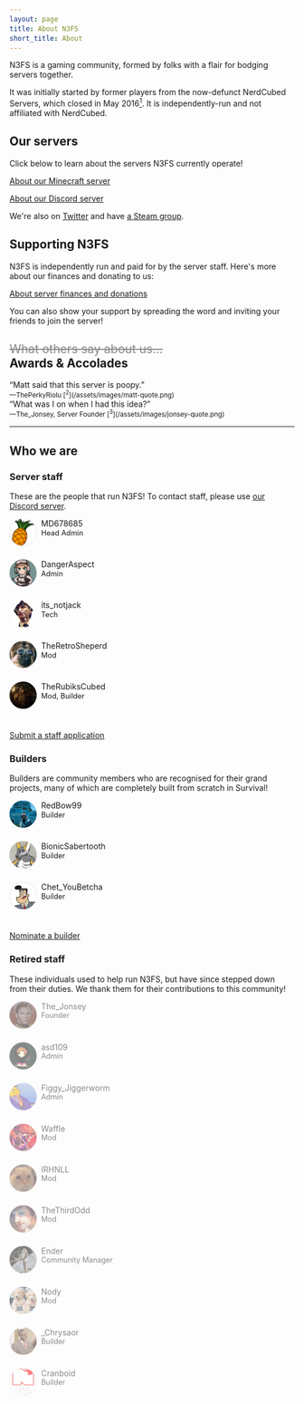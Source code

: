 ```yaml
---
layout: page
title: About N3FS
short_title: About
---
```


N3FS is a gaming community, formed by folks with a flair for bodging servers together. 

It was initially started by former players from the now-defunct NerdCubed Servers, which closed in May 2016[<sup>1</sup>](https://twitter.com/Mattophobia/status/737372825779064833). It is independently-run and not affiliated with NerdCubed.

## Our servers

Click below to learn about the servers N3FS currently operate! 

<a href="/minecraft" class="action">About our Minecraft server</a>  

<a href="/discord" class="action">About our Discord server</a>

We're also on [Twitter](https://twitter.com/TeamN3FS) and have [a Steam group](https://steamcommunity.com/groups/n3fstjs/). 


## Supporting N3FS

N3FS is independently run and paid for by the server staff. Here's more about our finances and donating to us:

<a href="/about/donations" class="action">About server finances and donations</a>

You can also show your support by spreading the word and inviting your friends to join the server!

## ~~<span style="font-weight:normal;opacity:0.5;">What others say about us...</span>~~<br>Awards & Accolades

<div class="lead">“Matt said that this server is poopy.”</div>
<small>&mdash;ThePerkyRiolu [<sup>2</sup>](/assets/images/matt-quote.png)</small>

<div class="lead">“What was I on when I had this idea?”</div>
<small>&mdash;The_Jonsey, Server Founder [<sup>3</sup>](/assets/images/jonsey-quote.png)</small>

----

## Who we are

<style>
.staff-list{
  display: flex;
  flex-wrap: wrap;
  justify-content: flex-start;
  line-height: 1.25;
}
.staff-member{
  width: 33.333%;
  min-width: 256px;
  flex: inherit;
  margin-bottom: 1rem;
}
.staff-avatar{
  float: left;
  width: 48px;
  height: 48px;
  background-color: #888;
  /* background-image: url('/assets/images/staff.jpg'); */
  background-size: 384px 192px;
  border-radius: 100%;
  margin: 0 8px 8px 0;
}
.staff-name{
}
.staff-position{
  font-size: 0.8rem;
}
.staff-tagline{
  height: 0px;
  overflow-y: hidden;
  clear: left;
  font-size: 0.75rem;
  font-style: italic;
  transition: height 0.25s ease-out, opacity 0.25s ease-out;
  opacity: 0;
}
.staff-tagline::before{
  content: '\201C';
}
.staff-tagline::after{
  content: '\201D';
}
.staff-member:hover .staff-tagline{
  height: 2rem;
  opacity: 1;
}
.staff-nomination{
  text-align: center;
  font-size: 14px;
}
.staff-nomination-type{
  margin-top: 30px;
}
.fade{
  opacity: 0.5;
}
</style>

### Server staff

These are the people that run N3FS! To contact staff, please use [our Discord server](/discord).

<div class="staff-list">
  <div class="staff-member">
    <img class="staff-avatar" src="/assets/images/staff/md.png">
    <div class="staff-name">MD678685</div>
    <div class="staff-position">Head Admin</div>
    <div class="staff-tagline">One who actually does stuff</div>
  </div>

  <div class="staff-member">
    <img class="staff-avatar" src="/assets/images/staff/joey.png">
    <div class="staff-name">DangerAspect</div>
    <div class="staff-position">Admin</div>
    <div class="staff-tagline">Maker of terrible puns.</div>
  </div>

  <div class="staff-member">
    <img class="staff-avatar" src="/assets/images/staff/jack.png">
    <div class="staff-name">its_notjack</div>
    <div class="staff-position">Tech</div>
    <div class="staff-tagline">May or may not be Jack</div>
  </div>

  <div class="staff-member">
    <img class="staff-avatar" src="/assets/images/staff/shep.png">
    <div class="staff-name">TheRetroSheperd</div>
    <div class="staff-position">Mod</div>
    <div class="staff-tagline">Someone stole the toilet seat from the church</div>
  </div>

  <div class="staff-member">
    <img class="staff-avatar" src="/assets/images/staff/ruby.png">
    <div class="staff-name">TheRubiksCubed</div>
    <div class="staff-position">Mod, Builder</div>
    <div class="staff-tagline">Everyone loves Ruby</div>
  </div>
</div>

<a href="/help/staff-application" class="action">Submit a staff application</a>

### Builders

Builders are community members who are recognised for their grand projects, many of which are completely built from scratch in Survival! 

<div class="staff-list">
  <div class="staff-member">
    <img class="staff-avatar" src="/assets/images/staff/red.png">
    <div class="staff-name">RedBow99</div>
    <div class="staff-position">Builder</div>
    <div class="staff-tagline">Builds some cities on rock and roll</div>
  </div>

  <div class="staff-member">
    <img class="staff-avatar" src="/assets/images/staff/bio.png">
    <div class="staff-name">BionicSabertooth</div>
    <div class="staff-position">Builder</div>
    <div class="staff-tagline">The Master of Totally Completed Builds</div>
  </div>

  <div class="staff-member">
    <img class="staff-avatar" src="/assets/images/staff/chet.png">
    <div class="staff-name">Chet_YouBetcha</div>
    <div class="staff-position">Builder</div>
    <div class="staff-tagline">Elytra flight is weeeeeird</div>
  </div>
</div>

<a href="/help/builder" class="action">Nominate a builder</a>


### Retired staff

These individuals used to help run N3FS, but have since stepped down from their duties. We thank them for their contributions to this community!

<div class="staff-list">
  <div class="staff-member fade">
    <img class="staff-avatar" src="/assets/images/staff/jonsey.png">
    <div class="staff-name">The_Jonsey</div>
    <div class="staff-position">Founder</div>
    <div class="staff-tagline">Jonsey Lies</div>
  </div>

  <div class="staff-member fade">
    <img class="staff-avatar" src="/assets/images/staff/asd.png">
    <div class="staff-name">asd109</div>
    <div class="staff-position">Admin</div>
    <div class="staff-tagline">It's a(WOL)sd109</div>
  </div>

  <div class="staff-member fade">
    <img class="staff-avatar" src="/assets/images/staff/figgy.png">
    <div class="staff-name">Figgy_Jiggerworm</div>
    <div class="staff-position">Admin</div>
    <div class="staff-tagline">Part-time eyebrow wiggler</div>
  </div>

  <div class="staff-member fade">
    <img class="staff-avatar" src="/assets/images/staff/waffle.png">
    <div class="staff-name">Waffle</div>
    <div class="staff-position">Mod</div>
    <div class="staff-tagline">Part-time Turtle Murderer</div>
  </div>

  <div class="staff-member fade">
    <img class="staff-avatar" src="/assets/images/staff/irh.jpg">
    <div class="staff-name">IRHNLL</div>
    <div class="staff-position">Mod</div>
    <div class="staff-tagline">They weren't the mods you're looking for</div>
  </div>

  <div class="staff-member fade">
    <img class="staff-avatar" src="/assets/images/staff/odd.png">
    <div class="staff-name">TheThirdOdd</div>
    <div class="staff-position">Mod</div>
    <div class="staff-tagline">TheThirdOdd/Modd/Godd/Sodd</div>
  </div>

  <div class="staff-member fade">
    <img class="staff-avatar" src="/assets/images/staff/ender.png">
    <div class="staff-name">Ender</div>
    <div class="staff-position">Community Manager</div>
    <div class="staff-tagline">Ran off to sixth form.</div>
  </div>

  <div class="staff-member fade">
    <img class="staff-avatar" src="/assets/images/staff/nody.png">
    <div class="staff-name">Nody</div>
    <div class="staff-position">Mod</div>
    <div class="staff-tagline">Moderating people since 2014</div>
  </div>

  <div class="staff-member fade">
    <img class="staff-avatar" src="/assets/images/staff/chry.png">
    <div class="staff-name">_Chrysaor</div>
    <div class="staff-position">Builder</div>
    <div class="staff-tagline">Too busy chry-ing to build anything ;-;</div>
  </div>

  <div class="staff-member fade">
    <img class="staff-avatar" src="/assets/images/logo-small.png">
    <div class="staff-name">Cranboid</div>
    <div class="staff-position">Builder</div>
    <div class="staff-tagline">Our commissionary builder</div>
  </div>
</div>

